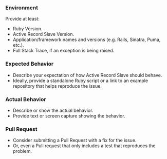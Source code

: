 ### Environment

Provide at least:
* Ruby Version.
* Active Record Slave Version.
* Application/framework names and versions (e.g. Rails, Sinatra, Puma, etc.).
* Full Stack Trace, if an exception is being raised.

### Expected Behavior

* Describe your expectation of how Active Record Slave should behave.
* Ideally, provide a standalone Ruby script or a link to an example repository that helps reproduce the issue.

### Actual Behavior

* Describe or show the actual behavior.
* Provide text or screen capture showing the behavior.

### Pull Request

* Consider submitting a Pull Request with a fix for the issue.
* Or, even a Pull request that only includes a test that reproduces the problem. 
